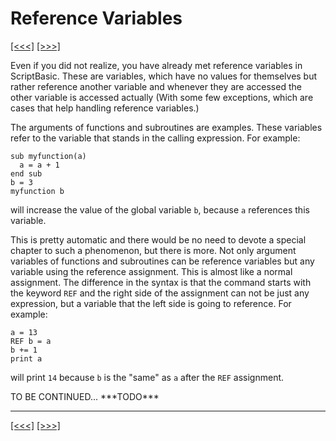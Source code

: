 # Reference Variables

[\[\<\<\<\]](ug_18.9.md) [\[\>\>\>\]](ug_20.md)

Even if you did not realize, you have already met reference variables in
ScriptBasic. These are variables, which have no values for themselves
but rather reference another variable and whenever they are accessed the
other variable is accessed actually (With some few exceptions, which are
cases that help handling reference variables.)

The arguments of functions and subroutines are examples. These variables
refer to the variable that stands in the calling expression. For
example:

    sub myfunction(a)
      a = a + 1
    end sub
    b = 3
    myfunction b

will increase the value of the global variable `b`, because `a`
references this variable.

This is pretty automatic and there would be no need to devote a special
chapter to such a phenomenon, but there is more. Not only argument
variables of functions and subroutines can be reference variables but
any variable using the reference assignment. This is almost like a
normal assignment. The difference in the syntax is that the command
starts with the keyword `REF` and the right side of the assignment can
not be just any expression, but a variable that the left side is going
to reference. For example:

    a = 13
    REF b = a
    b += 1
    print a

will print `14` because `b` is the "same" as `a` after the `REF`
assignment.

TO BE CONTINUED... \*\*\*TODO\*\*\*

-----

[\[\<\<\<\]](ug_18.9.md) [\[\>\>\>\]](ug_20.md)
